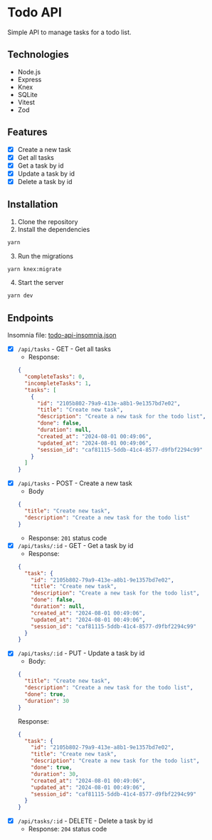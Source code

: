 # Todo API

Simple API to manage tasks for a todo list.

## Technologies

- Node.js
- Express
- Knex
- SQLite
- Vitest
- Zod

## Features

- [x] Create a new task
- [x] Get all tasks
- [x] Get a task by id
- [x] Update a task by id
- [x] Delete a task by id

## Installation

1. Clone the repository
2. Install the dependencies

```bash
yarn
```

3. Run the migrations

```bash
yarn knex:migrate
```

4. Start the server

```bash
yarn dev
```

## Endpoints

Insomnia file: [todo-api-insomnia.json](./todo-api-insomnia.json)

- [x] `/api/tasks` - GET - Get all tasks
  - Response:
  ```json
  {
    "completeTasks": 0,
    "incompleteTasks": 1,
    "tasks": [
      {
        "id": "2105b802-79a9-413e-a8b1-9e1357bd7e02",
        "title": "Create new task",
        "description": "Create a new task for the todo list",
        "done": false,
        "duration": null,
        "created_at": "2024-08-01 00:49:06",
        "updated_at": "2024-08-01 00:49:06",
        "session_id": "caf81115-5ddb-41c4-8577-d9fbf2294c99"
      }
    ]
  }
  ```
- [x] `/api/tasks` - POST - Create a new task
  - Body
  ```json
  {
    "title": "Create new task",
    "description": "Create a new task for the todo list"
  }
  ```
  - Response: `201` status code
- [x] `/api/tasks/:id` - GET - Get a task by id
  - Response:
  ```json
  {
    "task": {
      "id": "2105b802-79a9-413e-a8b1-9e1357bd7e02",
      "title": "Create new task",
      "description": "Create a new task for the todo list",
      "done": false,
      "duration": null,
      "created_at": "2024-08-01 00:49:06",
      "updated_at": "2024-08-01 00:49:06",
      "session_id": "caf81115-5ddb-41c4-8577-d9fbf2294c99"
    }
  }
  ```
- [x] `/api/tasks/:id` - PUT - Update a task by id
  - Body:
  ```json
  {
    "title": "Create new task",
    "description": "Create a new task for the todo list",
    "done": true,
    "duration": 30
  }
  ```
  Response:
  ```json
  {
    "task": {
      "id": "2105b802-79a9-413e-a8b1-9e1357bd7e02",
      "title": "Create new task",
      "description": "Create a new task for the todo list",
      "done": true,
      "duration": 30,
      "created_at": "2024-08-01 00:49:06",
      "updated_at": "2024-08-01 00:49:06",
      "session_id": "caf81115-5ddb-41c4-8577-d9fbf2294c99"
    }
  }
  ```
- [x] `/api/tasks/:id` - DELETE - Delete a task by id
  - Response: `204` status code
